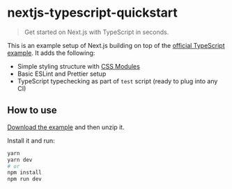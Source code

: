 # nextjs-typescript-quickstart

> Get started on Next.js with TypeScript in seconds.

This is an example setup of Next.js building on top of the [official TypeScript example](https://github.com/zeit/next.js/tree/master/examples/with-typescript). It adds the following:

- Simple styling structure with [CSS Modules](https://github.com/css-modules/css-modules)
- Basic ESLint and Prettier setup
- TypeScript typechecking as part of `test` script (ready to plug into any CI)

## How to use

[Download the example](https://github.com/resir014/nextjs-typescript-quickstart/archive/master.zip) and then unzip it.

Install it and run:

```bash
yarn
yarn dev
# or
npm install
npm run dev
```
